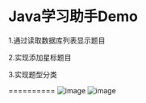 Java学习助手Demo
========
1.通过读取数据库列表显示题目

2.实现添加星标题目

3.实现题型分类

==========
 ![image](https://github.com/ghbhaha/JavaStudyHelper/blob/master/screenshot/a.png)
 ![image](https://github.com/ghbhaha/JavaStudyHelper/blob/master/screenshot/b.png)

